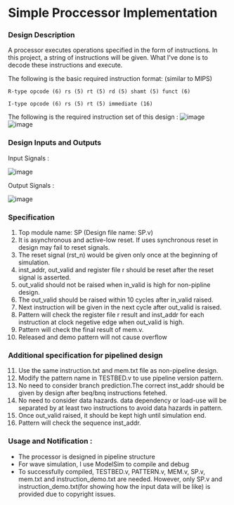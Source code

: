 # Simple Proccessor Implementation
### Design Description
A processor executes operations specified in the form of instructions. In this project, a string of instructions will be given. What I've done is to decode these instructions and execute.

The following is the basic required instruction format: 
(similar to MIPS)

`R-type opcode (6) rs (5) rt (5) rd (5) shamt (5) funct (6)`

`I-type opcode (6) rs (5) rt (5) immediate (16)`

The following is the required instruction set of this design : 
![image](https://user-images.githubusercontent.com/71891722/212061838-155d86a0-01da-4e76-8a42-72477eff2079.png)
![image](https://user-images.githubusercontent.com/71891722/212061898-92af208e-5424-41fb-838b-abf68b4bf5bc.png)


### Design Inputs and Outputs
Input Signals :

![image](https://user-images.githubusercontent.com/71891722/212061401-e40b9505-b70d-4528-b2d7-5f69318de93c.png)

Output Signals : 

![image](https://user-images.githubusercontent.com/71891722/212061537-6ec64391-16ff-4e24-8452-111c2c814cb0.png)

### Specification
1. Top module name: SP (Design file name: SP.v)
2. It is asynchronous and active-low reset. If uses synchronous reset in design may fail to reset signals.
3. The reset signal (rst_n) would be given only once at the beginning of simulation.
4. inst_addr, out_valid and register file r should be reset after the reset signal is asserted.
5. out_valid should not be raised when in_valid is high for non-pipline design. 
6. The out_valid should be raised within 10 cycles after in_valid raised.
7. Next instruction will be given in the next cycle after out_valid is raised.
8. Pattern will check the register file r result and inst_addr for each instruction at clock negetive edge when out_valid is high.
9. Pattern will check the final result of mem.v.
10. Released and demo pattern will not cause overflow

### Additional specification for pipelined design
11. Use the same instruction.txt and mem.txt file as non-pipeline design.
12. Modify the pattern name in TESTBED.v to use pipeline version pattern.
13. No need to consider branch prediction.The correct inst_addr should be given by design after beq/bnq instructions fetehed.
14. No need to consider data hazards. data dependency or load-use will be separated by at least two instructions to avoid data hazards in pattern.
15. Once out_valid raised, it should be kept high until simulation end.
16. Pattern will check the sequence inst_addr.

### Usage and Notification :
* The processor is designed in pipeline structure
* For wave simulation, I use ModelSim to compile and debug
* To successfully compiled, TESTBED.v, PATTERN.v, MEM.v, SP.v, mem.txt and instruction_demo.txt are needed. However, only SP.v and instruction_demo.txt(for showing how the input data will be like) is provided due to copyright issues.
